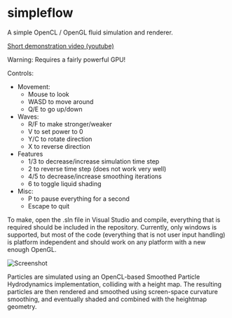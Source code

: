 simpleflow
==========

A simple OpenCL / OpenGL fluid simulation and renderer.

[Short demonstration video (youtube)](https://www.youtube.com/watch?v=KD2UqBCqfjA)

Warning: Requires a fairly powerful GPU!

Controls: 
* Movement: 
	* Mouse to look
	* WASD to move around
	* Q/E to go up/down
* Waves: 
	* R/F to make stronger/weaker
	* V to set power to 0
	* Y/C to rotate direction
	* X to reverse direction
* Features
	* 1/3 to decrease/increase simulation time step
	* 2 to reverse time step (does not work very well)
	* 4/5 to decrease/increase smoothing iterations
	* 6 to toggle liquid shading
* Misc:
	* P to pause everything for a second
	* Escape to quit

To make, open the .sln file in Visual Studio and compile, everything 
that is required should be included in the repository. Currently,
only windows is supported, but most of the code (everything that is
not user input handling) is platform independent and should work on
any platform with a new enough OpenGL.

![Screenshot](http://aka-san.halcy.de/share/Particle_Fluids_2014-02-04_04-07-34.png)

Particles are simulated using an OpenCL-based Smoothed Particle
Hydrodynamics implementation, colliding with a height map. The 
resulting particles are then rendered and smoothed using screen-space 
curvature smoothing, and eventually shaded and combined with the 
heightmap geometry.
